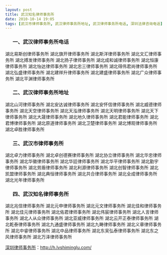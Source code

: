 ```yaml
---
layout: post
title: 武汉知名律师事务所
date: 2010-10-14 19:05
tags: [武汉市律师事务所, 武汉律师事务所地址, 武汉律师事务所电话, 深圳法律咨询电话]
---
```

<ol>
<h3>一、武汉律师事务所电话</h3>
</ol>
湖北易斯创律师事务所
湖北旗开律师事务所
湖北斯洋律师事务所
湖北文汇律师事务所
湖北搏发律师事务所
湖北扬子律师事务所
湖北成和诚律师事务所
湖北恒康律师事务所
湖北怡达律师事务所
湖北忠三律师事务所
湖北得伟君尚律师事务所
湖北弘盛律师事务所
湖北建祥升律师事务所
湖北建盛律师事务所
湖北广众律师事务所
湖北平渊律师事务所
<ol>
<h3>二、武汉律师事务所地址</h3>
</ol>
湖北山河律师事务所
湖北安达诚律师事务所
湖北安怀信律师事务所
湖北威德律师事务所
湖北天空律师事务所
湖北天泓律师事务所
湖北天明律师事务所
湖北天下律师事务所
湖北大晟律师事务所
湖北地久律师事务所
湖北君能律师事务所
湖北君博律师事务所
湖北原道律师事务所
湖北卫楚律师事务所
湖北博观律师事务所
湖北卓胜律师事务所
<ol>
<h3>三、武汉市律师事务所</h3>
</ol>
湖北卓力律师事务所
湖北卓创德赛律师事务所
湖北协立律师事务所
湖北华忠律师事务所
湖北华徽律师事务所
湖北华廷律师事务所
湖北华平律师事务所
湖北勤宇律师事务所
湖北劳盾律师事务所
湖北利源律师事务所
湖北创智律师事务所
湖北凯盟律师事务所
湖北典恒律师事务所
湖北共合律师事务所
湖北全成律师事务所
湖北光年律师事务所
<ol>
<h3>四、武汉知名律师事务所</h3>
</ol>
湖北兆信律师事务所
湖北元申律师事务所
湖北元文律师事务所
湖北佳和律师事务所
湖北佳元律师事务所
湖北佑君律师事务所
湖北伟宸律师事务所
湖北人言律师事务所
湖北人从众律师事务所
湖北亚威律师事务所
湖北云开正泰律师事务所
湖北乾泰律师事务所
湖北九通盛律师事务所
湖北九畴律师事务所
湖北义章律师事务所
湖北中睿律师事务所
湖北中品律师事务所
湖北东吴弘泰律师事务所
湖北东之风律师事务所
湖北万泽律师事务所

<a href="http://h.lvshiminglu.com/">深圳律师事务所</a>：<a href="http://h.lvshiminglu.com/">http://h.lvshiminglu.com/</a>

